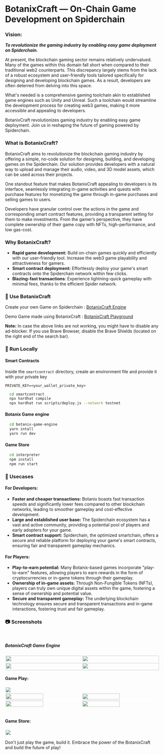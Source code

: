 ﻿# BotanixCraft — On-Chain Game Development on Spiderchain

### Vision: 
***To revolutionize the gaming industry by enabling easy game deployment on Spiderchain.***

At present, the blockchain gaming sector remains relatively undervalued. Many of the games within this domain fall short when compared to their traditional web2 counterparts. This discrepancy largely stems from the lack of a robust ecosystem and user-friendly tools tailored specifically for designing and developing blockchain games. As a result, developers are often deterred from delving into this space. 

What's needed is a comprehensive gaming toolchain akin to established game engines such as Unity and Unreal. Such a toolchain would streamline the development process for creating web3 games, making it more accessible and appealing to developers.

BotanixCraft revolutionizes gaming industry by enabling easy game deployment. Join us in reshaping the future of gaming powered by Spiderchain.

### What is BotanixCraft?

BotanixCraft aims to revolutionize the blockchain gaming industry by offering a simple, no-code solution for designing, building, and developing games on the Spiderchain. Our solution provides developers with a natural way to upload and manage their audio, video, and 3D model assets, which can be used across their projects. 

One standout feature that makes BotanixCraft appealing to developers is its interface, seamlessly integrating in-game activities and quests with purchase features for monetizing the game through in-game purchases and selling games to users. 

Developers have granular control over the actions in the game and corresponding smart contract features, providing a transparent setting for them to make investments. From the gamer’s perspective, they have complete ownership of their game copy with NFTs, high-performance, and low gas-cost.

### Why BotanixCraft?
* **Rapid game development:** Build on-chain games quickly and efficiently with our user-friendly tool. Increase the web3 game playability and attractiveness for gamers.
* **Smart contract deployment:** Effortlessly deploy your game's smart contracts onto the Spiderchain network within few clicks.
* **Blazing-fast transactions**: Experience lightning-quick gameplay with minimal fees, thanks to the efficient Spider network.

### 🏪 Use BotanixCraft  

Create your own Game on Spiderchain : [BotanixCraft Engine](https://botanix-craft-engine.vercel.app/)

Demo Game made using BotanixCraft : [BotanixCraft Playground](https://botanix-craft-playground.vercel.app/)

**Note:** In case the above links are not working, you might have to disable any ad-blocker. If you use Brave Browser, disable the Brave Shields (located on the right end of the search bar).

### 🚀 Run Locally

#### Smart Contracts
Inside the `smartcontract` directory, create an environment file and provide it with your private key

```
PRIVATE_KEY=<your_wallet_private_key>
```

```bash
  cd smartcontract
  npx hardhat compile
  npx hardhat run scripts/deploy.js --network testnet
```

#### Botanix Game engine

```bash
  cd botanix-game-engine
  yarn intall
  yarn run dev
```
#### Game Store

```bash
  cd interpreter
  npm install
  npm run start
```

### 👾 Usecases

#### For Developers:
* **Faster and cheaper transactions:** Botanix boasts fast transaction speeds and significantly lower fees compared to other blockchain networks, leading to smoother gameplay and cost-effective development.
* **Large and established user base:** The Spiderchain ecosystem has a vast and active community, providing a potential pool of players and early adopters for your game.
* **Smart contract support:** Spiderchain, the optimized smartchain, offers a secure and reliable platform for deploying your game's smart contracts, ensuring fair and transparent gameplay mechanics.

#### For Players:
* **Play-to-earn potential:** Many Botanix-based games incorporate "play-to-earn" features, allowing players to earn rewards in the form of cryptocurrencies or in-game tokens through their gameplay.
* **Ownership of in-game assets:** Through Non-Fungible Tokens (NFTs), players can truly own unique digital assets within the game, fostering a sense of ownership and potential value.
* **Secure and transparent gameplay:** The underlying blockchain technology ensures secure and transparent transactions and in-game interactions, fostering trust and fair gameplay.

### 📷 Screenshots

<br>
<h5>BotanixCraft Game Engine</h5>

<div style="display: flex; flex-wrap: wrap;">
  <div style="flex: 50%;">
    <img src="https://github.com/SachinSahu431/BotanixCraft/blob/main/images/ss1.png?raw=true" style="width: 100%; border: 2px solid white;" />
  </div>
  <div style="flex: 50%;">
    <img src="https://github.com/SachinSahu431/BotanixCraft/blob/main/images/ss3.png?raw=true" style="width: 100%; border: 2px solid white;" />
  </div>
  <div style="flex: 50%;">
    <img src="https://github.com/SachinSahu431/BotanixCraft/blob/main/images/ss4.png?raw=true" style="width: 100%; border: 2px solid white;" />
  </div>
  <div style="flex: 50%;">
    <img src="https://github.com/SachinSahu431/BotanixCraft/blob/main/images/ss5.png?raw=true" style="width: 100%; border: 2px solid white;" />
  </div>
</div>

<be>
<h4>Game Play:</h4>

<div style="display: flex;">
  <img src="https://github.com/SachinSahu431/BotanixCraft/blob/main/images/superman.png?raw=true"style="border: 2px solid white;"/>
</div>
<div style="display: flex;">
  <img src="https://github.com/SachinSahu431/BotanixCraft/blob/main/images/csgo.png?raw=true"  width="49.7%" style="border: 2px solid white;"/>
  <img src="https://github.com/SachinSahu431/BotanixCraft/blob/main/images/superman2.png?raw=true" width="49.7%" style="border: 2px solid white;"/>
</div>
<div style="display: flex;">
  <img src="https://github.com/SachinSahu431/BotanixCraft/blob/main/images/game2.png?raw=true" width="49.7%" style="border: 2px solid white;"/>
  <img src="https://github.com/SachinSahu431/BotanixCraft/blob/main/images/game3.png?raw=true" width="49.7%" style="border: 2px solid white;"/>
</div>

<br>
<h4>Game Store:</h4>
<p float="left">
  <img src="https://github.com/SachinSahu431/BotanixCraft/blob/main/images/gamestore.png?raw=true" style="border: 2px solid white;">
</p>

Don't just play the game, build it. Embrace the power of the BotanixCraft and build the future of play!
